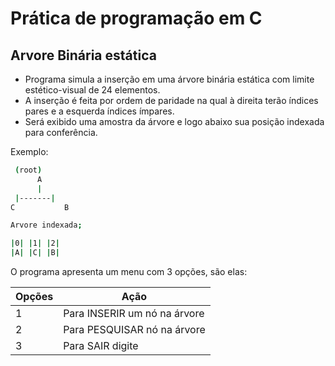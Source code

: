 # Prática de programação em C

## Arvore Binária estática

- Programa simula a inserção em uma árvore binária estática com limite estético-visual de 24 elementos.
- A inserção é feita por ordem de paridade na qual à direita terão índices pares e a esquerda índices ímpares.
- Será exibido uma amostra da árvore  e logo abaixo sua posição indexada para conferência.

Exemplo:

```bash 
 (root)
 	  A
      |
 |-------|        
C		    B

Arvore indexada;

|0| |1| |2|
|A| |C| |B|
```
O programa apresenta um menu com 3 opções, são elas:

| Opções|Ação|
| --- | --- |
|    1 |Para INSERIR um  nó na árvore|
|    2 |	Para PESQUISAR nó na árvore|
|    3 | Para SAIR digite|

